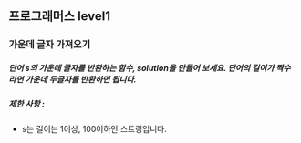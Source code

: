 ## 프로그래머스 level1
### 가운데 글자 가져오기
##### 단어 s의 가운데 글자를 반환하는 함수, solution을 만들어 보세요. 단어의 길이가 짝수라면 가운데 두글자를 반환하면 됩니다.

##### 제한 사항 : 
* s는 길이는 1이상, 100이하인 스트링입니다.
